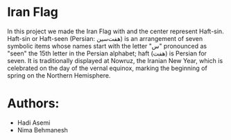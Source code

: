 # Iran Flag

In this project we made the Iran Flag with and the center represent Haft-sin. Haft-sin or Haft-seen (Persian: هفت‌سین‎) is an arrangement of seven symbolic items whose names start with the letter "س"
 pronounced as "seen" the 15th letter in the Persian alphabet; haft (هفت) is
Persian for seven. It is traditionally displayed at Nowruz, the Iranian New Year,
 which is celebrated on the day of the vernal equinox, marking the beginning of spring
on the Northern Hemisphere.


# Authors:

* Hadi Asemi
* Nima Behmanesh
